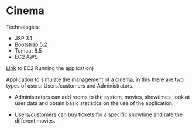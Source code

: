 # Cinema

Technologies:
   * JSP 3.1
   * Bootstrap 5.2
   * Tomcat 8.5
   * EC2 AWS

[Link](http://3.92.44.215:8080/Cinema/Home) to EC2 Running the application)

Application to simulate the management of a cinema, in this there are two types of users: Users/customers and Administrators.

* Administrators can add rooms to the system, movies, showtimes, look at user data and obtain basic statistics on the use of the application.

* Users/customers can buy tickets for a specific showtime and rate the different movies.

